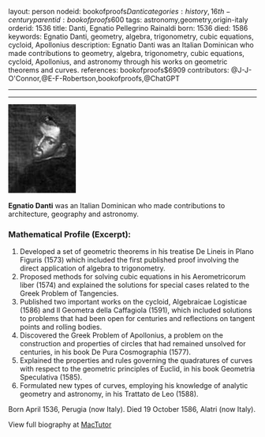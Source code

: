 layout: person
nodeid: bookofproofs$Danti
categories: history,16th-century
parentid: bookofproofs$600
tags: astronomy,geometry,origin-italy
orderid: 1536
title: Danti, Egnatio Pellegrino Rainaldi
born: 1536
died: 1586
keywords: Egnatio Danti, geometry, algebra, trigonometry, cubic equations, cycloid, Apollonius
description: Egnatio Danti was an Italian Dominican who made contributions to geometry, algebra, trigonometry, cubic equations, cycloid, Apollonius, and astronomy through his works on geometric theorems and curves.
references: bookofproofs$6909
contributors: @J-J-O'Connor,@E-F-Robertson,bookofproofs,@ChatGPT

---



---

![Danti.jpg](https://github.com/bookofproofs/bookofproofs.github.io/blob/main/_sources/_assets/images/portraits/Danti.jpg?raw=true)

**Egnatio Danti** was an Italian Dominican who made contributions to architecture, geography and astronomy.

### Mathematical Profile (Excerpt):
1. Developed a set of geometric theorems in his treatise De Lineis in Plano Figuris (1573) which included the first published proof involving the direct application of algebra to trigonometry.
2. Proposed methods for solving cubic equations in his Aerometricorum liber (1574) and explained the solutions for special cases related to the Greek Problem of Tangencies.
3. Published two important works on the cycloid, Algebraicae Logisticae (1586) and Il Geometra della Caffagiola (1591), which included solutions to problems that had been open for centuries and reflections on tangent points and rolling bodies.
4. Discovered the Greek Problem of Apollonius, a problem on the construction and properties of circles that had remained unsolved for centuries, in his book De Pura Cosmographia (1577).
5. Explained the properties and rules governing the quadratures of curves with respect to the geometric principles of Euclid, in his book Geometria Speculativa (1585).
6. Formulated new types of curves, employing his knowledge of analytic geometry and astronomy, in his Trattato de Leo (1588).

Born April 1536, Perugia (now Italy). Died 19 October 1586, Alatri (now Italy).

View full biography at [MacTutor](https://mathshistory.st-andrews.ac.uk/Biographies/Danti/)
